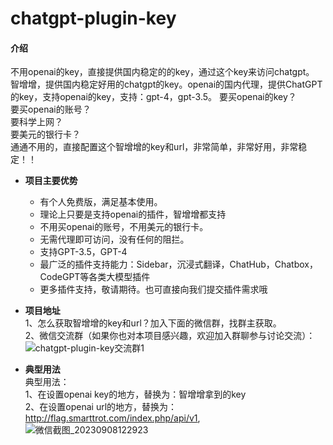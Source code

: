 # chatgpt-plugin-key

#### 介绍
不用openai的key，直接提供国内稳定的的key，通过这个key来访问chatgpt。<br>
智增增，提供国内稳定好用的chatgpt的key。openai的国内代理，提供ChatGPT的key，支持openai的key，支持：gpt-4，gpt-3.5。
要买openai的key？<br>
要买openai的账号？   <br>
要科学上网？  <br>
要美元的银行卡？<br>
通通不用的，直接配置这个智增增的key和url，非常简单，非常好用，非常稳定！！<br>

- **项目主要优势**  
  * 有个人免费版，满足基本使用。
  * 理论上只要是支持openai的插件，智增增都支持
  * 不用买openai的账号，不用美元的银行卡。 
  * 无需代理即可访问，没有任何的阻拦。  
  * 支持GPT-3.5，GPT-4    
  * 最广泛的插件支持能力：Sidebar，沉浸式翻译，ChatHub，Chatbox，CodeGPT等各类大模型插件    
  * 更多插件支持，敬请期待。也可直接向我们提交插件需求哦  

- **项目地址**   
1、怎么获取智增增的key和url？加入下面的微信群，找群主获取。      
2、微信交流群（如果你也对本项目感兴趣，欢迎加入群聊参与讨论交流）：    
![chatgpt-plugin-key交流群1](https://github.com/xing61/chatgpt-plugin-key/assets/38256442/f8cffce0-6ae5-46c9-abad-e74a8a819326)

 
- **典型用法**    
典型用法：<br>
1、在设置openai key的地方，替换为：智增增拿到的key <br>
2、在设置openai url的地方，替换为：http://flag.smarttrot.com/index.php/api/v1,  <br>
![微信截图_20230908122923](https://github.com/xing61/chatgpt-plugin-key/assets/38256442/2d61f7d8-4551-4f4f-a8c8-4e85de0087d6)

